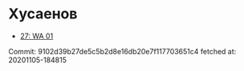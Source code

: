 # Хусаенов
- [27: WA 01](27.md)

Commit: 9102d39b27de5c5b2d8e16db20e7f117703651c4
 fetched at: 20201105-184815
